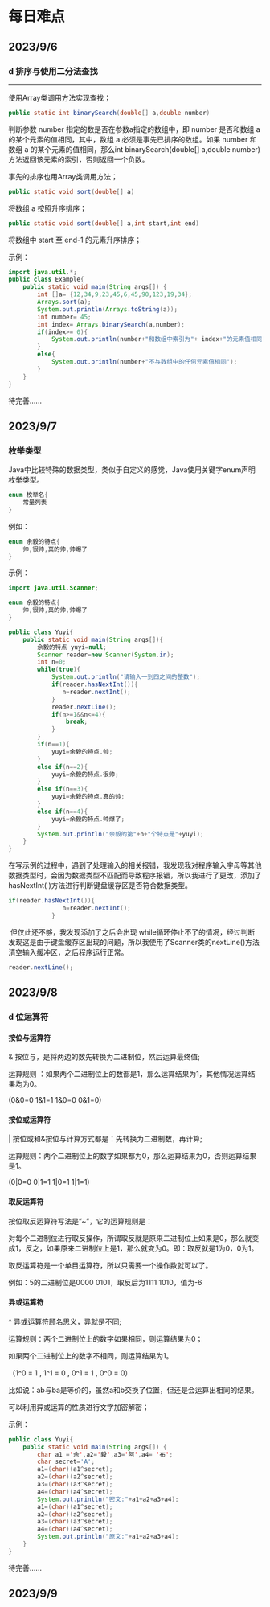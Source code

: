 # 每日难点

## 	2023/9/6

### 		d 排序与使用二分法查找

---

使用Array类调用方法实现查找；

```java
public static int binarySearch(double[] a,double number)
```

判断参数 number 指定的数是否在参数a指定的数组中，即 number 是否和数组 a 的某个元素的值相同，其中，数组 a 必须是事先已排序的数组。如果 number 和数组 a 的某个元素的值相同，那么int binarySearch(double[] a,double number)方法返回该元素的索引，否则返回一个负数。

事先的排序也用Array类调用方法；

```java
public static void sort(double[] a)
```

将数组 a 按照升序排序；

```java
public static void sort(double[] a,int start,int end)
```

将数组中 start 至 end-1 的元素升序排序；

示例：

```java
import java.util.*;
public class Example{
	public static void main(String args[]) {
		int []a= {12,34,9,23,45,6,45,90,123,19,34};
		Arrays.sort(a);
		System.out.println(Arrays.toString(a));
		int number= 45;
		int index= Arrays.binarySearch(a,number);
		if(index>= 0){
			System.out.println(number+"和数组中索引为"+ index+"的元素值相同");
        }
        else{
			System.out.println(number+"不与数组中的任何元素值相同");
		}
	}
}
```

待完善......

## 2023/9/7

### 枚举类型

Java中比较特殊的数据类型，类似于自定义的感觉，Java使用关键字enum声明枚举类型。

``` java
enum 枚举名{
    常量列表
}
```

例如：

```java
enum 余毅的特点{
    帅,很帅,真的帅,帅爆了
}
```

示例：

```java
import java.util.Scanner;

enum 余毅的特点{
    帅,很帅,真的帅,帅爆了
}

public class Yuyi{
    public static void main(String args[]){
        余毅的特点 yuyi=null;
        Scanner reader=new Scanner(System.in);
        int n=0;
        while(true){
            System.out.println("请输入一到四之间的整数");     
            if(reader.hasNextInt()){
               n=reader.nextInt();              
            }
            reader.nextLine();                                        
            if(n>=1&&n<=4){
                break;
            }
        }          
        if(n==1){
            yuyi=余毅的特点.帅;
        }
        else if(n==2){
            yuyi=余毅的特点.很帅;
        }
        else if(n==3){
            yuyi=余毅的特点.真的帅;
        }
        else if(n==4){
            yuyi=余毅的特点.帅爆了;
        }
        System.out.println("余毅的第"+n+"个特点是"+yuyi);
    }
}
```

​	在写示例的过程中，遇到了处理输入的相关报错，我发现我对程序输入字母等其他数据类型时，会因为数据类型不匹配而导致程序报错，所以我进行了更改，添加了hasNextInt( )方法进行判断键盘缓存区是否符合数据类型。

```java
if(reader.hasNextInt()){
               n=reader.nextInt();              
            }
```



​	但仅此还不够，我发现添加了之后会出现 while循环停止不了的情况，经过判断发现这是由于键盘缓存区出现的问题，所以我使用了Scanner类的nextLine()方法清空输入缓冲区，之后程序运行正常。

```java
reader.nextLine();
```

## 2023/9/8

### d 位运算符

#### 	按位与运算符

& 按位与，是将两边的数先转换为二进制位，然后运算最终值;

运算规则 ：如果两个二进制位上的数都是1，那么运算结果为1，其他情况运算结果均为0。

(0&0=0 1&1=1 1&0=0 0&1=0)

#### 	按位或运算符

 | 按位或和&按位与计算方式都是：先转换为二进制数，再计算;

 运算规则：两个二进制位上的数字如果都为0，那么运算结果为0，否则运算结果是1。

 (0|0=0 0|1=1 1|0=1 1|1=1)

#### 	取反运算符

按位取反运算符写法是”~”，它的运算规则是：

对每个二进制位进行取反操作，所谓取反就是原来二进制位上如果是0，那么就变成1，反之，如果原来二进制位上是1，那么就变为0。即：取反就是1为0，0为1。

取反运算符是一个单目运算符，所以只需要一个操作数就可以了。

例如：5的二进制位是0000 0101，取反后为1111 1010，值为-6

#### 	异或运算符

 ^ 异或运算符顾名思义，异就是不同;

 运算规则：两个二进制位上的数字如果相同，则运算结果为0；

 如果两个二进制位上的数字不相同，则运算结果为1。

 （1^0 = 1 , 1^1 = 0 , 0^1 = 1 , 0^0 = 0）

比如说：ab与ba是等价的，虽然a和b交换了位置，但还是会运算出相同的结果。

可以利用异或运算的性质进行文字加密解密；

示例：

```java
public class Yuyi{
	public static void main(String args[]) {
        char a1 ='余',a2='毅',a3='阿',a4= '布';
        char secret='A';
        a1=(char)(a1^secret);
        a2=(char)(a2^secret);
        a3=(char)(a3^secret);
        a4=(char)(a4^secret);
        System.out.println("密文:"+a1+a2+a3+a4);
        a1=(char)(a1^secret);
        a2=(char)(a2^secret);
        a3=(char)(a3^secret);
        a4=(char)(a4^secret);
        System.out.println("原文:"+a1+a2+a3+a4);
	}
}
```

待完善......

## 2023/9/9

















